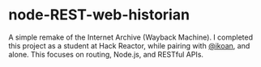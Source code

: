 # node-REST-web-historian

A simple remake of the Internet Archive (Wayback Machine).  I completed this project as a student at Hack Reactor, while pairing with [@ikoan](https://github.com/ikoan), and alone.  This focuses on routing, Node.js, and RESTful APIs.
